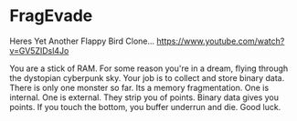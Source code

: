# FragEvade

Heres Yet Another Flappy Bird Clone...
https://www.youtube.com/watch?v=GV5ZIDsl4Jo

You are a stick of RAM.
For some reason you're in a dream, flying through the dystopian cyberpunk sky.
Your job is to collect and store binary data.
There is only one monster so far. Its a memory fragmentation. One is internal. One is external. They strip you of points.
Binary data gives you points.
If you touch the bottom, you buffer underrun and die.
Good luck.
